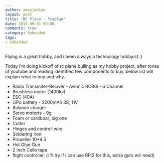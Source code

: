 ```yaml
---
author: ameyjadiye
layout: post
title: "RC Plane - Preplan"
date: 2015-09-01 09:00
comments: true
category: Embedded
tags:
- Embedded
---
```


Flying is a great hobby, and i been always a technology hobbyist :)

Today i'm doing kickoff of rc plane builing as my hobby project, after tones of youtube and reading identified few components to buy. below list will explain what to buy and why.

+ Radio Transmiter-Reciver - Avionic RCB6i - 6 Channel
+ Brushless motor (1400kv)
+ ESC (40A)
+ LiPo battery - 2200mAh 3S, 11V
+ Balance charger
+ Servo motorts - 9g
+ Foam or cardboar, big one
+ Cutter
+ Hinges and controll wire
+ Soldering Iron
+ Propeller 10*4.5
+ Hot Glue Gun
+ 2 Inch Cello tape
+ flight controller, (i 'll try if i can use RPi2 for this, extra gyro will need)
